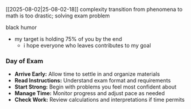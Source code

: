 [[2025-08-02|25-08-02-18]]
complexity transition from phenomena to math is too drastic; solving exam problem

black humor
- my target is holding 75% of you by the end
	- i hope everyone who leaves contributes to my goal




### Day of Exam
- **Arrive Early:** Allow time to settle in and organize materials
- **Read Instructions:** Understand exam format and requirements
- **Start Strong:** Begin with problems you feel most confident about
- **Manage Time:** Monitor progress and adjust pace as needed
- **Check Work:** Review calculations and interpretations if time permits
